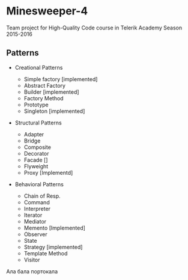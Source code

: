 # Minesweeper-4
Team project for High-Quality Code course in Telerik Academy Season 2015-2016

## Patterns
* Creational Patterns
	* Simple factory [implemented]
	* Abstract Factory
	* Builder           [implemented]
	* Factory Method
	* Prototype
	* Singleton			[implemented]


* Structural Patterns
	* Adapter
	* Bridge
	* Composite
	* Decorator
	* Facade			[]
	* Flyweight
	* Proxy  [Implementd]


* Behavioral Patterns
	* Chain of Resp.
	* Command
	* Interpreter
	* Iterator
	* Mediator
	* Memento			[Implemented]
	* Observer
	* State
	* Strategy			[implemented]
	* Template Method
	* Visitor


Ала бала портокала